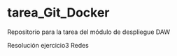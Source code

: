 # tarea_Git_Docker
Repositorio para la tarea del módulo de despliegue DAW

Resolución ejercicio3 Redes
